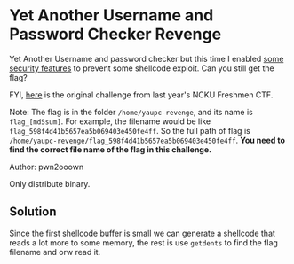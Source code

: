 # Yet Another Username and Password Checker Revenge

Yet Another Username and password checker but this time I enabled [some security features](https://en.wikipedia.org/wiki/Seccomp) to prevent some shellcode exploit. Can you still get the flag?

FYI, [here](https://github.com/pwn2ooown/my-ctf-challenges/tree/main/2023_freshmen/yaupc) is the original challenge from last year's NCKU Freshmen CTF.

Note: The flag is in the folder  `/home/yaupc-revenge`, and its name is `flag_[md5sum]`. For example, the filename would be like `flag_598f4d41b5657ea5b069403e450fe4ff`. So the full path of flag is `/home/yaupc-revenge/flag_598f4d41b5657ea5b069403e450fe4ff`.  **You need to find the correct file name of the flag in this challenge.**

Author: pwn2ooown

Only distribute binary.

## Solution

Since the first shellcode buffer is small we can generate a shellcode that reads a lot more to some memory, the rest is use `getdents` to find the flag filename and orw read it.

